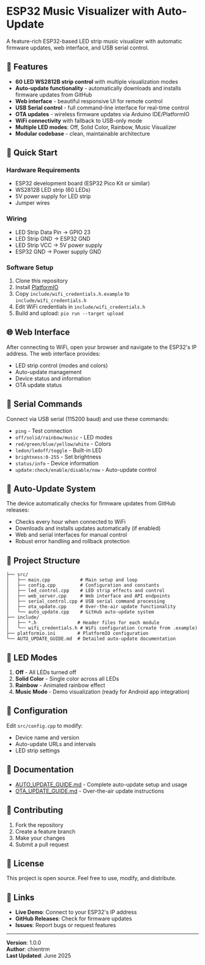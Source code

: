 # ESP32 Music Visualizer with Auto-Update

A feature-rich ESP32-based LED strip music visualizer with automatic firmware updates, web interface, and USB serial control.

## 🎵 Features

- **60 LED WS2812B strip control** with multiple visualization modes
- **Auto-update functionality** - automatically downloads and installs firmware updates from GitHub
- **Web interface** - beautiful responsive UI for remote control
- **USB Serial control** - full command-line interface for real-time control
- **OTA updates** - wireless firmware updates via Arduino IDE/PlatformIO
- **WiFi connectivity** with fallback to USB-only mode
- **Multiple LED modes**: Off, Solid Color, Rainbow, Music Visualizer
- **Modular codebase** - clean, maintainable architecture

## 🚀 Quick Start

### Hardware Requirements
- ESP32 development board (ESP32 Pico Kit or similar)
- WS2812B LED strip (60 LEDs)
- 5V power supply for LED strip
- Jumper wires

### Wiring
- LED Strip Data Pin → GPIO 23
- LED Strip GND → ESP32 GND
- LED Strip VCC → 5V power supply
- ESP32 GND → Power supply GND

### Software Setup
1. Clone this repository
2. Install [PlatformIO](https://platformio.org/)
3. Copy `include/wifi_credentials.h.example` to `include/wifi_credentials.h`
4. Edit WiFi credentials in `include/wifi_credentials.h`
5. Build and upload: `pio run --target upload`

## 🌐 Web Interface

After connecting to WiFi, open your browser and navigate to the ESP32's IP address. The web interface provides:
- LED strip control (modes and colors)
- Auto-update management
- Device status and information
- OTA update status

## 📱 Serial Commands

Connect via USB serial (115200 baud) and use these commands:
- `ping` - Test connection
- `off/solid/rainbow/music` - LED modes
- `red/green/blue/yellow/white` - Colors
- `ledon/ledoff/toggle` - Built-in LED
- `brightness:0-255` - Set brightness
- `status/info` - Device information
- `update:check/enable/disable/now` - Auto-update control

## 🔄 Auto-Update System

The device automatically checks for firmware updates from GitHub releases:
- Checks every hour when connected to WiFi
- Downloads and installs updates automatically (if enabled)
- Web and serial interfaces for manual control
- Robust error handling and rollback protection

## 📁 Project Structure

```
├── src/
│   ├── main.cpp           # Main setup and loop
│   ├── config.cpp         # Configuration and constants
│   ├── led_control.cpp    # LED strip effects and control
│   ├── web_server.cpp     # Web interface and API endpoints
│   ├── serial_control.cpp # USB serial command processing
│   ├── ota_update.cpp     # Over-the-air update functionality
│   └── auto_update.cpp    # GitHub auto-update system
├── include/
│   ├── *.h               # Header files for each module
│   └── wifi_credentials.h # WiFi configuration (create from .example)
├── platformio.ini        # PlatformIO configuration
└── AUTO_UPDATE_GUIDE.md  # Detailed auto-update documentation
```

## 🎨 LED Modes

1. **Off** - All LEDs turned off
2. **Solid Color** - Single color across all LEDs
3. **Rainbow** - Animated rainbow effect
4. **Music Mode** - Demo visualization (ready for Android app integration)

## 🔧 Configuration

Edit `src/config.cpp` to modify:
- Device name and version
- Auto-update URLs and intervals
- LED strip settings

## 📖 Documentation

- [AUTO_UPDATE_GUIDE.md](AUTO_UPDATE_GUIDE.md) - Complete auto-update setup and usage
- [OTA_UPDATE_GUIDE.md](OTA_UPDATE_GUIDE.md) - Over-the-air update instructions

## 🤝 Contributing

1. Fork the repository
2. Create a feature branch
3. Make your changes
4. Submit a pull request

## 📄 License

This project is open source. Feel free to use, modify, and distribute.

## 🔗 Links

- **Live Demo**: Connect to your ESP32's IP address
- **GitHub Releases**: Check for firmware updates
- **Issues**: Report bugs or request features

---

**Version**: 1.0.0  
**Author**: chientrm  
**Last Updated**: June 2025
